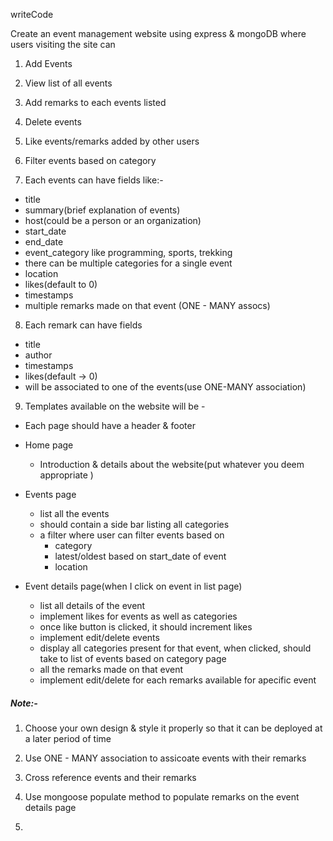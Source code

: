 writeCode

Create an event management website using express & mongoDB where users visiting the site can

1. Add Events
2. View list of all events
3. Add remarks to each events listed
4. Delete events
5. Like events/remarks added by other users
6. Filter events based on category

7. Each events can have fields like:-

- title
- summary(brief explanation of events)
- host(could be a person or an organization)
- start_date
- end_date
- event_category like programming, sports, trekking
- there can be multiple categories for a single event
- location
- likes(default to 0)
- timestamps
- multiple remarks made on that event (ONE - MANY assocs)

8. Each remark can have fields

- title
- author
- timestamps
- likes(default -> 0)
- will be associated to one of the events(use ONE-MANY association)

9. Templates available on the website will be -

- Each page should have a header & footer

- Home page

  - Introduction & details about the website(put whatever you deem appropriate )

- Events page

  - list all the events
  - should contain a side bar listing all categories
  - a filter where user can filter events based on
    - category
    - latest/oldest based on start_date of event
    - location

- Event details page(when I click on event in list page)
  - list all details of the event
  - implement likes for events as well as categories
  - once like button is clicked, it should increment likes
  - implement edit/delete events
  - display all categories present for that event, when clicked, should take to list of events based on category page
  - all the remarks made on that event
  - implement edit/delete for each remarks available for apecific event

##### Note:-

1. Choose your own design & style it properly so that it can be deployed at a later period of time

2. Use ONE - MANY association to assicoate events with their remarks

3. Cross reference events and their remarks

4. Use mongoose populate method to populate remarks on the event details page

5. 
